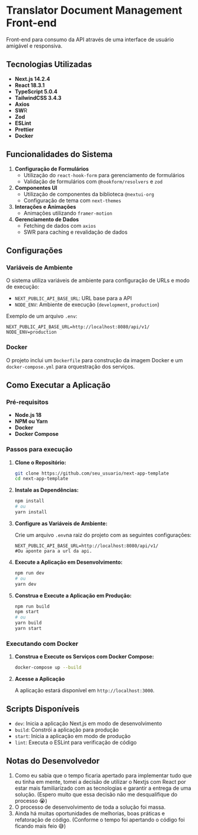 # Translator Document Management Front-end

Front-end para consumo da API através de uma interface de usuário amigável e responsiva.

## Tecnologias Utilizadas

- **Next.js 14.2.4**
- **React 18.3.1**
- **TypeScript 5.0.4**
- **TailwindCSS 3.4.3**
- **Axios**
- **SW**R
- **Zod**
- **ESLint**
- **Prettier**
- **Docker**

## Funcionalidades do Sistema

1. **Configuração de Formulários**
    - Utilização do `react-hook-form` para gerenciamento de formulários
    - Validação de formulários com `@hookform/resolvers` e `zod`
2. **Componentes UI**
    - Utilização de componentes da biblioteca `@nextui-org`
    - Configuração de tema com `next-themes`
3. **Interações e Animações**
    - Animações utilizando `framer-motion`
4. **Gerenciamento de Dados**
    - Fetching de dados com `axios`
    - SWR para caching e revalidação de dados

## Configurações

### Variáveis de Ambiente

O sistema utiliza variáveis de ambiente para configuração de URLs e modo de execução:

- `NEXT_PUBLIC_API_BASE_URL`: URL base para a API
- `NODE_ENV`: Ambiente de execução (`development`, `production`)

Exemplo de um arquivo `.env`:

```
NEXT_PUBLIC_API_BASE_URL=http://localhost:8080/api/v1/
NODE_ENV=production
```

### Docker

O projeto inclui um `Dockerfile` para construção da imagem Docker e um `docker-compose.yml` para orquestração dos serviços.

## Como Executar a Aplicação

### Pré-requisitos

- **Node.js 18**
- **NPM ou Yarn**
- **Docker**
- **Docker Compose**

### Passos para execução

1. **Clone o Repositório:**
    
    ```bash
    git clone https://github.com/seu_usuario/next-app-template
    cd next-app-template
    ```
    
2. **Instale as Dependências:**
    
    ```bash
    npm install
    # ou
    yarn install
    ```
    
3. **Configure as Variáveis de Ambiente:**
    
    Crie um arquivo `.env`na raiz do projeto com as seguintes configurações:
    
    ```
    NEXT_PUBLIC_API_BASE_URL=http://localhost:8080/api/v1/
    #Ou aponte para a url da api.
    ```
    
4. **Execute a Aplicação em Desenvolvimento:**
    
    ```bash
    npm run dev
    # ou
    yarn dev
    ```
    
5. **Construa e Execute a Aplicação em Produção:**
    
    ```bash
    npm run build
    npm start
    # ou
    yarn build
    yarn start
    
    ```
    

### Executando com Docker

1. **Construa e Execute os Serviços com Docker Compose:**
    
    ```bash
    docker-compose up --build
    ```
    
2. **Acesse a Aplicação**
    
    A aplicação estará disponível em `http://localhost:3000`.
    

## Scripts Disponíveis

- `dev`: Inicia a aplicação Next.js em modo de desenvolvimento
- `build`: Constrói a aplicação para produção
- `start`: Inicia a aplicação em modo de produção
- `lint`: Executa o ESLint para verificação de código

## Notas do Desenvolvedor

1. Como eu sabia que o tempo ficaria apertado para implementar tudo que eu tinha em mente, tomei a decisão de utilizar o Nextjs com React por estar mais familiarizado com as tecnologias e garantir a entrega de uma solução. (Espero muito que essa decisão não me desqualifique do processo 😭)
2. O processo de desenvolvimento de toda a solução foi massa.
3. Ainda há muitas oportunidades de melhorias, boas práticas e refatoração de código. (Conforme o tempo foi apertando o código foi ficando mais feio 😅)